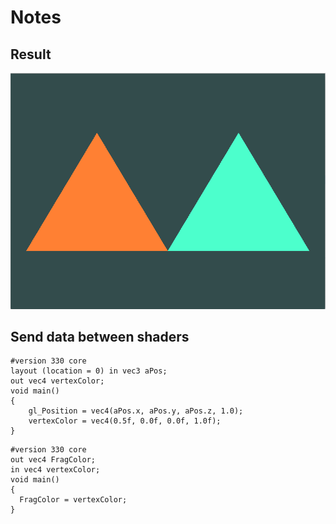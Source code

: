 # Notes

## Result
![avatar](figure/result.png)

## Send data between shaders
```
#version 330 core
layout (location = 0) in vec3 aPos;
out vec4 vertexColor;
void main()
{
    gl_Position = vec4(aPos.x, aPos.y, aPos.z, 1.0);
    vertexColor = vec4(0.5f, 0.0f, 0.0f, 1.0f);
}
```
```
#version 330 core
out vec4 FragColor;
in vec4 vertexColor;
void main()
{
  FragColor = vertexColor;
}
```
